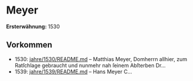 # Meyer

**Ersterwähnung:** 1530

## Vorkommen
- 1530: [jahre/1530/README.md](../jahre/1530/README.md) – Matthias
Meyer, Domherrn allhier, zum Ratſchlage gebraucht und
nunmehr nah ſeinem Abſterben Dr...
- 1539: [jahre/1539/README.md](../jahre/1539/README.md) – Hans Meyer C...
